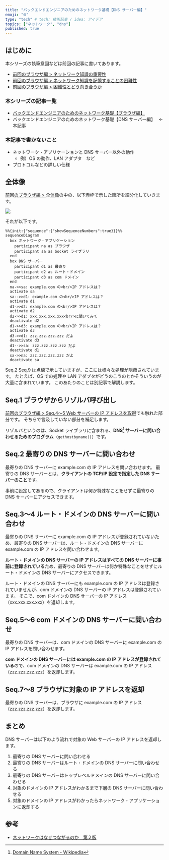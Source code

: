 ```yaml
---
title: "バックエンドエンジニアのためのネットワーク基礎【DNS サーバー編】"
emoji: "🌐"
type: "tech" # tech: 技術記事 / idea: アイデア
topics: ["ネットワーク", "dns"]
published: true
---
```


## はじめに

本シリーズの執筆意図などは前回の記事に書いてあります。

- [前回のブラウザ編 > ネットワーク知識の重要性](https://zenn.dev/jnkmtsd/articles/0d129a7aa0947b#%E3%83%8D%E3%83%83%E3%83%88%E3%83%AF%E3%83%BC%E3%82%AF%E7%9F%A5%E8%AD%98%E3%81%AE%E9%87%8D%E8%A6%81%E6%80%A7)
- [前回のブラウザ編 > ネットワーク知識を記憶することの困難性](https://zenn.dev/jnkmtsd/articles/0d129a7aa0947b#%E3%83%8D%E3%83%83%E3%83%88%E3%83%AF%E3%83%BC%E3%82%AF%E7%9F%A5%E8%AD%98%E3%82%92%E8%A8%98%E6%86%B6%E3%81%99%E3%82%8B%E3%81%93%E3%81%A8%E3%81%AE%E5%9B%B0%E9%9B%A3%E6%80%A7)
- [前回のブラウザ編 > 困難性とどう向き合うか](https://zenn.dev/jnkmtsd/articles/0d129a7aa0947b#%E5%9B%B0%E9%9B%A3%E6%80%A7%E3%81%A8%E3%81%A9%E3%81%86%E5%90%91%E3%81%8D%E5%90%88%E3%81%86%E3%81%8B)

### 本シリーズの記事一覧

- [バックエンドエンジニアのためのネットワーク基礎【ブラウザ編】](https://zenn.dev/jnkmtsd/articles/0d129a7aa0947b)
- バックエンドエンジニアのためのネットワーク基礎【DNS サーバー編】　 ← 本記事

### 本記事で書かないこと

- ネットワーク・アプリケーションと DNS サーバー以外の動作
  - 例）OS の動作、LAN アダプタ　など
- プロトコルなどの詳しい仕様

## 全体像

[前回のブラウザ編 > 全体像](https://zenn.dev/jnkmtsd/articles/0d129a7aa0947b#%E5%85%A8%E4%BD%93%E5%83%8F)の中の、以下赤枠で示した箇所を細分化していきます。

![](https://storage.googleapis.com/zenn-user-upload/577e3a1b6fc5-20231209.png)

それが以下です。

```mermaid
%%{init:{"sequence":{"showSequenceNumbers":true}}}%%
sequenceDiagram
  box ネットワーク・アプリケーション
    participant na as ブラウザ
    participant sa as Socket ライブラリ
  end
  box DNS サーバー
    participant d1 as 最寄り
    participant d2 as ルート・ドメイン
    participant d3 as com ドメイン
  end
  na->>sa: example.com の<br/>IP アドレスは？
  activate sa
  sa-->>d1: example.com の<br/>IP アドレスは？
  activate d1
  d1->>d2: example.com の<br/>IP アドレスは？
  activate d2
  d2->>d1: xxx.xxx.xxx.xxx<br/>に聞いてみて
  deactivate d2
  d1->>d3: example.com の<br/>IP アドレスは？
  activate d3
  d3->>d1: zzz.zzz.zzz.zzz だよ
  deactivate d3
  d1-->>sa: zzz.zzz.zzz.zzz だよ
  deactivate d1
  sa->>na: zzz.zzz.zzz.zzz だよ
  deactivate sa
```

Seq.2 Seq.9 は点線で示していますが、ここには様々な処理が隠蔽されています。
たとえば、OS での処理や LAN アダプタがどうのこうのとかそういうのが大量に含まれています。
このあたりのことは別記事で解説します。

## Seq.1 ブラウザからリゾルバ呼び出し

[前回のブラウザ編 > Seq.4〜5 Web サーバーの IP アドレスを取得](https://zenn.dev/jnkmtsd/articles/0d129a7aa0947b#seq.4%E3%80%9C5-web-%E3%82%B5%E3%83%BC%E3%83%90%E3%83%BC%E3%81%AE-ip-%E3%82%A2%E3%83%89%E3%83%AC%E3%82%B9%E3%82%92%E5%8F%96%E5%BE%97)でも触れた部分です。
そちらで言及していない部分を補足します。

リゾルバというのは、Socket ライブラリに含まれる、**DNS[^1] サーバーに問い合わせるためのプログラム**（`gethostbyname()`）です。

[^1]: [Domain Name System - Wikipedia](https://ja.wikipedia.org/wiki/Domain_Name_System)

## Seq.2 最寄りの DNS サーバーに問い合わせ

最寄りの DNS サーバーに example.com の IP アドレスを問い合わせます。
最寄りの DNS サーバーとは、**クライアントの TCP/IP 設定で指定した DNS サーバーのこと**です。

事前に設定してあるので、クライアントは何か特殊なことをせずに最寄りの DNS サーバーにアクセスできます。

## Seq.3〜4 ルート・ドメインの DNS サーバーに問い合わせ

最寄りの DNS サーバーに example.com の IP アドレスが登録されていないため、最寄りの DNS サーバーは、ルート・ドメインの DNS サーバーに example.com の IP アドレスを問い合わせます。

**ルート・ドメインの DNS サーバーの IP アドレスはすべての DNS サーバーに事前に登録されている**ため、最寄りの DNS サーバーは何か特殊なことをせずにルート・ドメインの DNS サーバーにアクセスできます。

ルート・ドメインの DNS サーバーにも example.com の IP アドレスは登録されていませんが、com ドメインの DNS サーバーの IP アドレスは登録されています。
そこで、com ドメインの DNS サーバーの IP アドレス（xxx.xxx.xxx.xxx）を返却します。

## Seq.5〜6 com ドメインの DNS サーバーに問い合わせ

最寄りの DNS サーバーは、com ドメインの DNS サーバーに example.com の IP アドレスを問い合わせます。

**com ドメインの DNS サーバーには example.com の IP アドレスが登録されている**ので、com ドメインの DNS サーバーは example.com の IP アドレス（zzz.zzz.zzz.zzz）を返却します。

## Seq.7〜8 ブラウザに対象の IP アドレスを返却

最寄りの DNS サーバーは、ブラウザに example.com の IP アドレス（zzz.zzz.zzz.zzz）を返却します。

## まとめ

DNS サーバーは以下のよう流れで対象の Web サーバーの IP アドレスを返却します。

1. 最寄りの DNS サーバーに問い合わせる
2. 最寄りの DNS サーバーはルート・ドメインの DNS サーバーに問い合わせる
3. 最寄りの DNS サーバーはトップレベルドメインの DNS サーバーに問い合わせる
4. 対象のドメインの IP アドレスがわかるまで下層の DNS サーバーに問い合わせる
5. 対象のドメインの IP アドレスがわかったらネットワーク・アプリケーションに返却する

## 参考

- [ネットワークはなぜつながるのか　第２版](https://www.amazon.co.jp/dp/B077XSB8BS)
